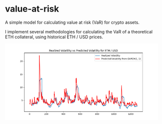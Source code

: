 # value-at-risk

A simple model for calculating value at risk (VaR) for crypto assets.

I implement several methodologies for calculating the VaR of a theoretical ETH collateral, using historical ETH / USD prices.

![alt text](Garch.png)
